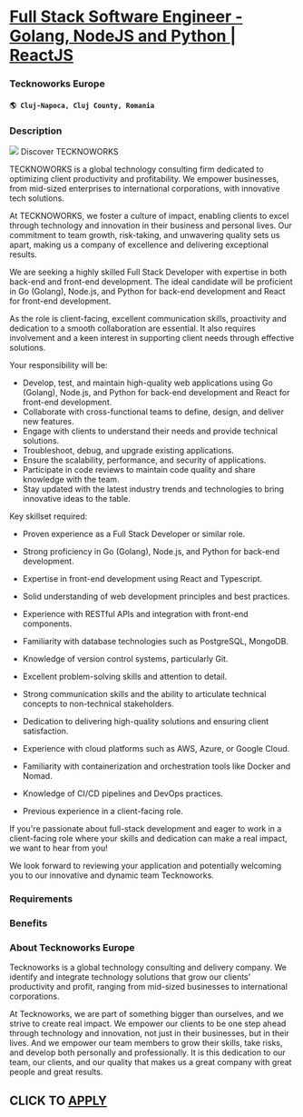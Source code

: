 # [Full Stack Software Engineer - Golang, NodeJS and Python | ReactJS](https://www.remotewlb.com/apply/full-stack-software-engineer-golang-nodejs-and-python-reactjs)  
### Tecknoworks Europe  
#### `🌎 Cluj-Napoca, Cluj County, Romania`  

### **Description**

![](https://workablehr.s3.amazonaws.com/uploads/photos/543166/04ea54922a4a6da8c7a97a7151a5b8de.png) Discover TECKNOWORKS

TECKNOWORKS is a global technology consulting firm dedicated to optimizing client productivity and profitability. We empower businesses, from mid-sized enterprises to international corporations, with innovative tech solutions.

At TECKNOWORKS, we foster a culture of impact, enabling clients to excel through technology and innovation in their business and personal lives. Our commitment to team growth, risk-taking, and unwavering quality sets us apart, making us a company of excellence and delivering exceptional results.

We are seeking a highly skilled Full Stack Developer with expertise in both back-end and front-end development. The ideal candidate will be proficient in Go (Golang), Node.js, and Python for back-end development and React for front-end development.

As the role is client-facing, excellent communication skills, proactivity and dedication to a smooth collaboration are essential. It also requires involvement and a keen interest in supporting client needs through effective solutions.

Your responsibility will be:

  * Develop, test, and maintain high-quality web applications using Go (Golang), Node.js, and Python for back-end development and React for front-end development. 
  * Collaborate with cross-functional teams to define, design, and deliver new features. 
  * Engage with clients to understand their needs and provide technical solutions. 
  * Troubleshoot, debug, and upgrade existing applications. 
  * Ensure the scalability, performance, and security of applications. 
  * Participate in code reviews to maintain code quality and share knowledge with the team. 
  * Stay updated with the latest industry trends and technologies to bring innovative ideas to the table. 

Key skillset required:

  * Proven experience as a Full Stack Developer or similar role. 

  * Strong proficiency in Go (Golang), Node.js, and Python for back-end development. 
  * Expertise in front-end development using React and Typescript. 
  * Solid understanding of web development principles and best practices. 
  * Experience with RESTful APIs and integration with front-end components. 
  * Familiarity with database technologies such as PostgreSQL, MongoDB. 
  * Knowledge of version control systems, particularly Git. 
  * Excellent problem-solving skills and attention to detail. 
  * Strong communication skills and the ability to articulate technical concepts to non-technical stakeholders. 
  * Dedication to delivering high-quality solutions and ensuring client satisfaction. 
  * Experience with cloud platforms such as AWS, Azure, or Google Cloud. 
  * Familiarity with containerization and orchestration tools like Docker and Nomad. 
  * Knowledge of CI/CD pipelines and DevOps practices. 
  * Previous experience in a client-facing role. 

If you're passionate about full-stack development and eager to work in a client-facing role where your skills and dedication can make a real impact, we want to hear from you!

We look forward to reviewing your application and potentially welcoming you to our innovative and dynamic team Tecknoworks.

### **Requirements**

###  **Benefits**

###  **About Tecknoworks Europe**

Tecknoworks is a global technology consulting and delivery company. We identify and integrate technology solutions that grow our clients’ productivity and profit, ranging from mid-sized businesses to international corporations.

At Tecknoworks, we are part of something bigger than ourselves, and we strive to create real impact. We empower our clients to be one step ahead through technology and innovation, not just in their businesses, but in their lives. And we empower our team members to grow their skills, take risks, and develop both personally and professionally. It is this dedication to our team, our clients, and our quality that makes us a great company with great people and great results.

  
## CLICK TO [APPLY](https://www.remotewlb.com/apply/full-stack-software-engineer-golang-nodejs-and-python-reactjs)

